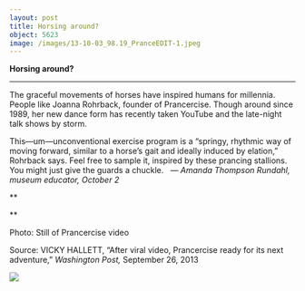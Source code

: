 ```yaml
---
layout: post
title: Horsing around?
object: 5623
image: /images/13-10-03_98.19_PranceEDIT-1.jpeg
---
```

**Horsing around?**

****

The graceful movements of horses have inspired humans for millennia. People like Joanna Rohrback, founder of Prancercise. Though around since 1989, her new dance form has recently taken YouTube and the late-night talk shows by storm.

This—um—unconventional exercise program is a “springy, rhythmic way of moving forward, similar to a horse’s gait and ideally induced by elation,” Rohrback says. Feel free to sample it, inspired by these prancing stallions. You might just give the guards a chuckle.   *—* *Amanda Thompson Rundahl, museum educator, October 2*

**

**

Photo: Still of Prancercise video 

Source: VICKY HALLETT, “After viral video, Prancercise ready for its next adventure,” *Washington Post,* September 26, 2013 

![]({{siteurl.base}}/images/13-10-03_98.19_PranceEDIT-1.jpeg)
